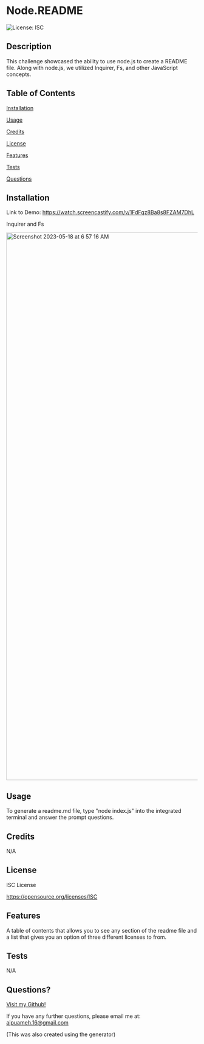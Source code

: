 # Node.README
![License: ISC](https://img.shields.io/badge/License-ISC-blue.svg)

  ## Description 
This challenge showcased the ability to use node.js to create a README file. Along with node.js, we utilized Inquirer, Fs, and other JavaScript concepts.  

  ## Table of Contents
[Installation](#installation)

[Usage](#usage)

[Credits](#credits)

[License](#license)

[Features](#features)

[Tests](#tests)

[Questions](#questions)
                
  ## Installation 
Link to Demo: https://watch.screencastify.com/v/1FdFqz8Ba8s8FZAM7DhL

Inquirer and Fs

<img width="1440" alt="Screenshot 2023-05-18 at 6 57 16 AM" src="https://github.com/AipuAmeh/node-README/assets/110988589/2eca6e30-e200-429c-9725-6095f0d4168b">

                
  ## Usage 
To generate a readme.md file, type "node index.js" into the integrated terminal and answer the prompt questions.
                
  ## Credits 
N/A
               
  ## License 
ISC License

  https://opensource.org/licenses/ISC

  ## Features 
A table of contents that allows you to see any section of the readme file and a list that gives you an option of three different licenses to from.
    
  ## Tests
N/A 

  ## Questions? 
[Visit my Github!](https://github.com/AipuAmeh/node-README)  

If you have any further questions, please email me at: aipuameh.16@gmail.com 

(This was also created using the generator)
